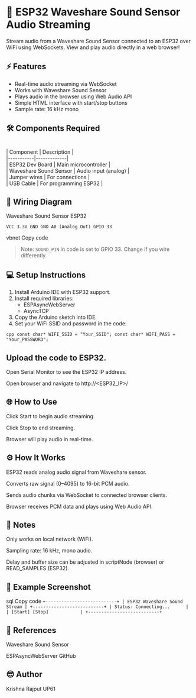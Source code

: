 # 🎤 ESP32 Waveshare Sound Sensor Audio Streaming

Stream audio from a Waveshare Sound Sensor connected to an ESP32 over WiFi using WebSockets. View and play audio directly in a web browser!

## ⚡ Features

- Real-time audio streaming via WebSocket
- Works with Waveshare Sound Sensor
- Plays audio in the browser using Web Audio API
- Simple HTML interface with start/stop buttons
- Sample rate: 16 kHz mono

## 🛠️ Components Required

<br>| Component | Description |</br>
|-----------|-------------|
<br>| ESP32 Dev Board | Main microcontroller |</br>
| Waveshare Sound Sensor | Audio input (analog) |
<br>| Jumper wires | For connections |</br>
| USB Cable | For programming ESP32 |

## 🔌 Wiring Diagram

Waveshare Sound Sensor ESP32

``VCC 3.3V
GND GND
A0 (Analog Out) GPIO 33``

vbnet
Copy code

> Note: `SOUND_PIN` in code is set to GPIO 33. Change if you wire differently.

## 💻 Setup Instructions

1. Install Arduino IDE with ESP32 support.
2. Install required libraries:
   - ESPAsyncWebServer
   - AsyncTCP
3. Copy the Arduino sketch into IDE.
4. Set your WiFi SSID and password in the code:

``cpp
const char* WIFI_SSID = "Your_SSID";
const char* WIFI_PASS = "Your_PASSWORD";``
## Upload the code to ESP32.

Open Serial Monitor to see the ESP32 IP address.

Open browser and navigate to http://<ESP32_IP>/

## 🌐 How to Use
Click Start to begin audio streaming.

Click Stop to end streaming.

Browser will play audio in real-time.

## ⚙️ How It Works
ESP32 reads analog audio signal from Waveshare sensor.

Converts raw signal (0–4095) to 16-bit PCM audio.

Sends audio chunks via WebSocket to connected browser clients.

Browser receives PCM data and plays using Web Audio API.

## 📝 Notes
Only works on local network (WiFi).

Sampling rate: 16 kHz, mono audio.

Delay and buffer size can be adjusted in scriptNode (browser) or READ_SAMPLES (ESP32).

## 📸 Example Screenshot
sql
Copy code
``+---------------------------+
| ESP32 Waveshare Sound Stream |
+---------------------------+
| Status: Connecting...      |
| [Start] [Stop]            |
+---------------------------+``
## 🔗 References
Waveshare Sound Sensor

ESPAsyncWebServer GitHub

## 😎 Author
Krishna Rajput UP61
